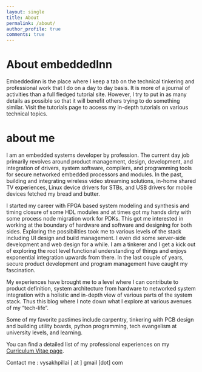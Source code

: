 ```yaml
---
layout: single
title: About
permalink: /about/
author_profile: true
comments: true
---
```


<style>
div {
    text-align: justify;
    text-justify: inter-word;
}
</style>

# About embeddedInn

Embeddedinn is the place where I keep a tab on the technical tinkering and professional work that I do on a day to day basis. It is more of a journal of activities than a full fledged tutorial site. However, I try to put in as many details as possible so that it will benefit others trying to do something similar. 
Visit the tutorials page to access my in-depth tutorials on various technical topics. 


# about me

I am an embedded systems developer by profession. The current day job primarily revolves around product management, design, development, and integration of drivers, system software, compilers, and programming tools for secure networked embedded processors and modules. In the past, building and integrating wireless video streaming solutions, in-home shared TV experiences, Linux device drivers for STBs, and USB drivers for mobile devices fetched my bread and butter.

I started my career with FPGA based system modeling and synthesis and timing closure of some HDL modules and at times got my hands dirty with some process node migration work for PDKs. This got me interested in working at the boundary of hardware and software and designing for both sides. Exploring the possibilities took me to various levels of the stack including UI design and build management. I even did some server-side development and web design for a while. I am a tinkerer and I get a kick out of exploring the root level functional understanding of things and enjoys exponential integration upwards from there. In the last couple of years, secure product development and program management have caught my fascination.

My experiences have brought me to a level where I can contribute to product definition, system architecture from hardware to networked system integration with a holistic and in-depth view of various parts of the system stack. Thus this blog where I note down what I explore at various avenues of my “tech-life”.

Some of my favorite pastimes include carpentry, tinkering with PCB design and building utility boards, python programming, tech evangelism at university levels, and learning.

You can find a detailed list of my professional experiences on my [Curriculum Vitae page](/cv).

Contact me : vysakhpillai [ at ] gmail [dot] com
